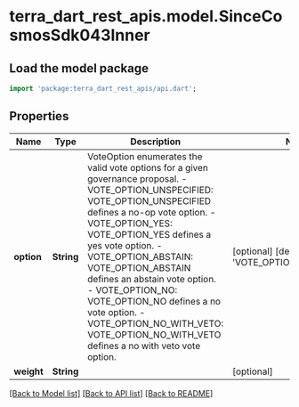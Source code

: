 # terra_dart_rest_apis.model.SinceCosmosSdk043Inner

## Load the model package
```dart
import 'package:terra_dart_rest_apis/api.dart';
```

## Properties
Name | Type | Description | Notes
------------ | ------------- | ------------- | -------------
**option** | **String** | VoteOption enumerates the valid vote options for a given governance proposal.   - VOTE_OPTION_UNSPECIFIED: VOTE_OPTION_UNSPECIFIED defines a no-op vote option.  - VOTE_OPTION_YES: VOTE_OPTION_YES defines a yes vote option.  - VOTE_OPTION_ABSTAIN: VOTE_OPTION_ABSTAIN defines an abstain vote option.  - VOTE_OPTION_NO: VOTE_OPTION_NO defines a no vote option.  - VOTE_OPTION_NO_WITH_VETO: VOTE_OPTION_NO_WITH_VETO defines a no with veto vote option. | [optional] [default to 'VOTE_OPTION_UNSPECIFIED']
**weight** | **String** |  | [optional] 

[[Back to Model list]](../README.md#documentation-for-models) [[Back to API list]](../README.md#documentation-for-api-endpoints) [[Back to README]](../README.md)


